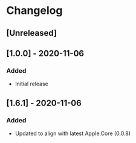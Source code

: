 # Changelog

## [Unreleased]

## [1.0.0] - 2020-11-06
### Added
- Initial release

## [1.6.1] - 2020-11-06
### Added
- Updated to align with latest Apple.Core (0.0.8)

